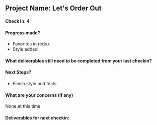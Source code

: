 ## Project Name: Let's Order Out

#### Check In: 4

#### Progress made?
* Favorites in redux
* Style added 



#### What deliverables still need to be completed from your last checkin?


#### Next Steps?
* Finish style and tests



#### What are your concerns (if any)
None at this time

#### Deliverables for next checkin:

